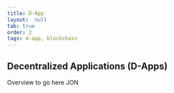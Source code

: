 ```yaml
---
title: D-App
layout:  null
tab: true
order: 2
tags: d-app, blockchain
---
```


## Decentralized Applications (D-Apps)
Overview to go here JON
